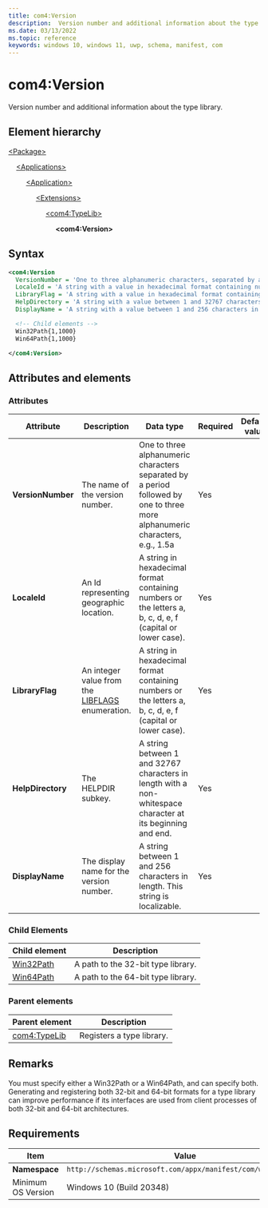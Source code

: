 ```yaml
---
title: com4:Version
description:  Version number and additional information about the type library. (com4:Version)
ms.date: 03/13/2022
ms.topic: reference
keywords: windows 10, windows 11, uwp, schema, manifest, com
---
```


# com4:Version

Version number and additional information about the type library.

## Element hierarchy

[\<Package\>](element-package.md)

&nbsp;&nbsp;&nbsp;&nbsp;[\<Applications\>](element-applications.md)

&nbsp;&nbsp;&nbsp;&nbsp; &nbsp;&nbsp;&nbsp;&nbsp;[\<Application\>](element-application.md)

&nbsp;&nbsp;&nbsp;&nbsp; &nbsp;&nbsp;&nbsp;&nbsp; &nbsp;&nbsp;&nbsp;&nbsp;[\<Extensions\>](element-1-extensions.md)

&nbsp;&nbsp;&nbsp;&nbsp; &nbsp;&nbsp;&nbsp;&nbsp; &nbsp;&nbsp;&nbsp;&nbsp; &nbsp;&nbsp;&nbsp;&nbsp;[\<com4:TypeLib\>](element-com4-typelib.md)

&nbsp;&nbsp;&nbsp;&nbsp; &nbsp;&nbsp;&nbsp;&nbsp; &nbsp;&nbsp;&nbsp;&nbsp; &nbsp;&nbsp;&nbsp;&nbsp; &nbsp;&nbsp;&nbsp;&nbsp;**\<com4:Version\>**

## Syntax

```xml
<com4:Version
  VersionNumber = 'One to three alphanumeric characters, separated by a period, followed by one to three more alphanumeric characters (for example, 1.5a).'
  LocaleId = 'A string with a value in hexadecimal format containing numbers or the letters a, b, c, d, e, or f (capital or lower case).'.
  LibraryFlag = 'A string with a value in hexadecimal format containing numbers or the letters a, b, c, d, e, or f (capital or lower case).'
  HelpDirectory = 'A string with a value between 1 and 32767 characters in length with a non-whitespace character at its beginning and end.'
  DisplayName = 'A string with a value between 1 and 256 characters in length. This string is localizable.' >

  <!-- Child elements -->
  Win32Path{1,1000}
  Win64Path{1,1000}

</com4:Version>
```

## Attributes and elements

### Attributes

| Attribute | Description | Data type | Required | Default value |
|-|-|-|-|-|
| **VersionNumber** | The name of the version number. | One to three alphanumeric characters separated by a period followed by one to three more alphanumeric characters, e.g., 1.5a| Yes |  |
| **LocaleId** | An Id representing geographic location. | A string in hexadecimal format containing numbers or the letters a, b, c, d, e, f (capital or lower case).| Yes |  |
| **LibraryFlag** | An integer value from the [LIBFLAGS](/windows/win32/api/oaidl/ne-oaidl-libflags) enumeration. | A string in hexadecimal format containing numbers or the letters a, b, c, d, e, f (capital or lower case).| Yes |  |
| **HelpDirectory** | The HELPDIR subkey. | A string between 1 and 32767 characters in length with a non-whitespace character at its beginning and end.| Yes |  |
| **DisplayName** | The display name for the version number. | A string between 1 and 256 characters in length. This string is localizable.| Yes |  |

### Child Elements

| Child element | Description |
|-|-|
| [Win32Path](element-com4-win32path.md) | A path to the 32-bit type library. |
| [Win64Path](element-com4-win64path.md) | A path to the 64-bit type library. |

### Parent elements

| Parent element | Description |
|-|-|
| [com4:TypeLib](element-com4-typelib.md) | Registers a type library. |

## Remarks

You must specify either a Win32Path or a Win64Path, and can specify both. Generating and registering both 32-bit and 64-bit formats for a type library can improve performance if its interfaces are used from client processes of both 32-bit and 64-bit architectures.

## Requirements

| Item | Value |
|--|--|
| **Namespace** | `http://schemas.microsoft.com/appx/manifest/com/windows10/4` |
| Minimum OS Version | Windows 10 (Build 20348) |
